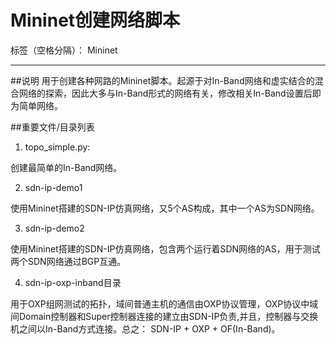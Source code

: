 # Mininet创建网络脚本

标签（空格分隔）： Mininet

---

##说明
用于创建各种网路的Mininet脚本。起源于对In-Band网络和虚实结合的混合网络的探索，因此大多与In-Band形式的网络有关，修改相关In-Band设置后即为简单网络。

##重要文件/目录列表
1. topo_simple.py:

创建最简单的In-Band网络。

2. sdn-ip-demo1

使用Mininet搭建的SDN-IP仿真网络，又5个AS构成，其中一个AS为SDN网络。

3. sdn-ip-demo2

使用Mininet搭建的SDN-IP仿真网络，包含两个运行着SDN网络的AS，用于测试两个SDN网络通过BGP互通。

4. sdn-ip-oxp-inband目录

用于OXP组网测试的拓扑，域间普通主机的通信由OXP协议管理，OXP协议中域间Domain控制器和Super控制器连接的建立由SDN-IP负责,并且，控制器与交换机之间以In-Band方式连接。总之：
 SDN-IP + OXP + OF(In-Band)。




